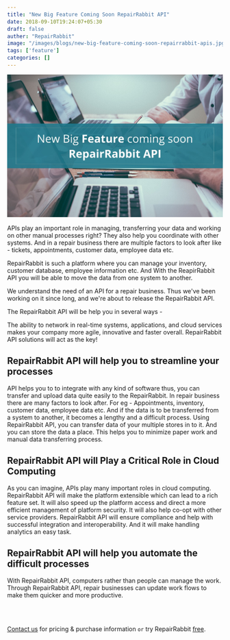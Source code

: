 ```yaml
---
title: "New Big Feature Coming Soon RepairRabbit API"
date: 2018-09-10T19:24:07+05:30
draft: false
auther: "RepairRabbit"
image: "/images/blogs/new-big-feature-coming-soon-repairrabbit-apis.jpg"
tags: ['feature']
categories: []
---
```


<img src="/images/blogs/new-big-feature-coming-soon-repairrabbit-apis.jpg" alt="new big feature coming soon RepairRabbit api's" />


APIs play an important role in managing, transferring your data and working on other manual processes right? They also help you coordinate with other systems. And in a repair business there are multiple factors to look after like - tickets, appointments, customer data, employee data etc.

RepairRabbit is such a platform where you can manage your inventory, customer database, employee information etc. And With the ReapirRabbit API you will be able to move the data from one system to another.


We understand the need of an API for a repair business. Thus we've been working on it since long, and we're about to release the
RepairRabbit API.

The RepairRabbit API will be help you in several ways -

The ability to network in real-time systems, applications, and cloud services makes your company more agile, innovative and faster overall. RepairRabbit API solutions will act as the key!

## RepairRabbit API will help you to streamline your processes

API helps you to to integrate with any kind of software thus, you can transfer and upload data quite easily to the RepairRabbit.
In repair business there are many factors to look after. For eg - Appointments, inventory, customer data, employee data etc. And if the data is to be transferred from a system to another, it becomes a lengthy and a difficult process. Using RepairRabbit API, you can transfer data of your multiple stores in to it. And you can store the data a place. This helps you to minimize paper work and manual data transferring process.

## RepairRabbit API will Play a Critical Role in Cloud Computing

As you can imagine, APIs play many important roles in cloud computing. RepairRabbit API will make the platform extensible which can lead to a rich feature set. It will also speed up the platform access and direct a more efficient management of platform security. It will also help co-opt with other service providers. RepairRabbit API will ensure compliance and help with successful integration and interoperability. And it will make handling analytics an easy task.

## RepairRabbit API will help you automate the difficult processes

With RepairRabbit API, computers rather than people can manage the work. Through RepairRabbit API, repair businesses can update work flows to make them quicker and more productive.

<br>
<br>

<a href="mailto:contact@repairrabbit.co?subject=Query of RepairRabbit" target="_blank">Contact us</a> for pricing & purchase information `or` try RepairRabbit <a href="https://demo.repairrabbit.co/admin" rel="noopener" target="_blank" title="RepairRabbit Demo">free</a>.

<br>
